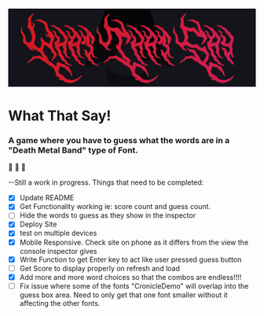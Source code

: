 ![What that say logo](./public/metal-logo.PNG)

# What That Say!

### A game where you have to guess what the words are in a "Death Metal Band" type of Font.

:metal: :metal: :metal:

--Still a work in progress. Things that need to be completed:

- [x] Update README
- [x] Get Functionality working ie: score count and guess count.
- [ ] Hide the words to guess as they show in the inspector
- [x] Deploy Site
- [x] test on multiple devices
- [x] Mobile Responsive. Check site on phone as it differs from the view the console inspector gives
- [x] Write Function to get Enter key to act like user pressed guess button
- [ ] Get Score to display properly on refresh and load
- [x] Add more and more word choices so that the combos are endless!!!!
- [ ] Fix issue where some of the fonts "CronicleDemo" will overlap into the guess box area. Need to only get that one font smaller without it affecting the other fonts.
